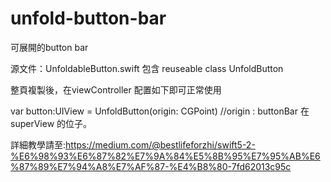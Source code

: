 # unfold-button-bar
可展開的button bar

源文件：UnfoldableButton.swift
包含 reuseable class UnfoldButton 

整頁複製後，在viewController 配置如下即可正常使用

var button:UIView = UnfoldButton(origin: CGPoint) //origin : buttonBar 在 superView 的位子。


詳細教學請至:https://medium.com/@bestlifeforzhi/swift5-2-%E6%98%93%E6%87%82%E7%9A%84%E5%8B%95%E7%95%AB%E6%87%89%E7%94%A8%E7%AF%87-%E4%B8%80-7fd62013c95c
